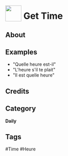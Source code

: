 # <img src="https://raw.githack.com/FortAwesome/Font-Awesome/master/svgs/solid/clock.svg" card_color="#58AED1" width="50" height="50" style="vertical-align:bottom"/> Get Time


## About


## Examples
* "Quelle heure est-il"
* "L'heure s'il te plait"
* "Il est quelle heure"

## Credits


## Category
**Daily**

## Tags
#Time
#Heure

